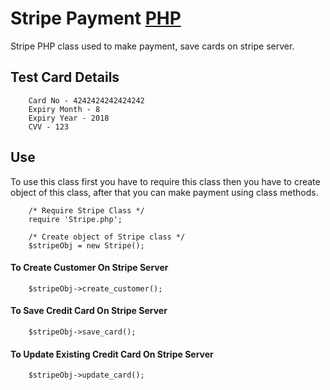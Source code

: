 # Stripe Payment [PHP](http://php.net/)

Stripe PHP class used to make payment, save cards on stripe server.

## Test Card Details

```
	Card No - 4242424242424242
	Expiry Month - 8
	Expiry Year - 2018
	CVV - 123
```

## Use

To use this class first you have to require this class then you have to create object of this class, after that you can make payment using class methods.

```
	/* Require Stripe Class */
	require 'Stripe.php';
```

```
	/* Create object of Stripe class */
	$stripeObj = new Stripe();
```

#### To Create Customer On Stripe Server

```
	$stripeObj->create_customer();
```

#### To Save Credit Card On Stripe Server

```
	$stripeObj->save_card();
```

#### To Update Existing Credit Card On Stripe Server

```
	$stripeObj->update_card();
```